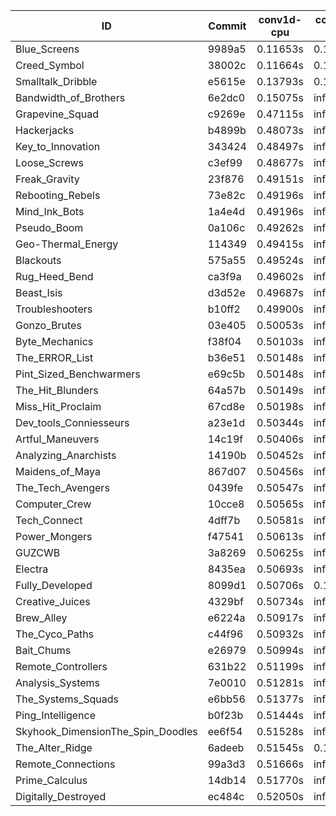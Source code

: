 |ID|Commit|conv1d-cpu|conv1d-gpu|DWSPConv2D-gpu|gemm-gpu|avg|
|-|-|-|-|-|-|-|
|Blue_Screens|9989a5|0.11653s|0.14909s|infs|4.45534s|infs|
|Creed_Symbol|38002c|0.11664s|0.13685s|infs|1.75878s|infs|
|Smalltalk_Dribble|e5615e|0.13793s|0.13628s|infs|4.43084s|infs|
|Bandwidth_of_Brothers|6e2dc0|0.15075s|infs|infs|2.13461s|infs|
|Grapevine_Squad|c9269e|0.47115s|infs|infs|4.49248s|infs|
|Hackerjacks|b4899b|0.48073s|infs|infs|4.49510s|infs|
|Key_to_Innovation|343424|0.48497s|infs|infs|4.48703s|infs|
|Loose_Screws|c3ef99|0.48677s|infs|infs|4.49567s|infs|
|Freak_Gravity|23f876|0.49151s|infs|infs|4.56643s|infs|
|Rebooting_Rebels|73e82c|0.49196s|infs|infs|4.52518s|infs|
|Mind_Ink_Bots|1a4e4d|0.49196s|infs|infs|4.58002s|infs|
|Pseudo_Boom|0a106c|0.49262s|infs|infs|4.50797s|infs|
|Geo-Thermal_Energy|114349|0.49415s|infs|infs|4.52498s|infs|
|Blackouts|575a55|0.49524s|infs|infs|4.49682s|infs|
|Rug_Heed_Bend|ca3f9a|0.49602s|infs|infs|4.50298s|infs|
|Beast_Isis|d3d52e|0.49687s|infs|infs|4.50048s|infs|
|Troubleshooters|b10ff2|0.49900s|infs|infs|4.52067s|infs|
|Gonzo_Brutes|03e405|0.50053s|infs|infs|4.49312s|infs|
|Byte_Mechanics|f38f04|0.50103s|infs|infs|4.49618s|infs|
|The_ERROR_List|b36e51|0.50148s|infs|infs|4.49531s|infs|
|Pint_Sized_Benchwarmers|e69c5b|0.50148s|infs|infs|4.55358s|infs|
|The_Hit_Blunders|64a57b|0.50149s|infs|infs|4.48915s|infs|
|Miss_Hit_Proclaim|67cd8e|0.50198s|infs|infs|4.49393s|infs|
|Dev_tools_Conniesseurs|a23e1d|0.50344s|infs|infs|4.55752s|infs|
|Artful_Maneuvers|14c19f|0.50406s|infs|infs|4.52110s|infs|
|Analyzing_Anarchists|14190b|0.50452s|infs|infs|4.58187s|infs|
|Maidens_of_Maya|867d07|0.50456s|infs|infs|4.55577s|infs|
|The_Tech_Avengers|0439fe|0.50547s|infs|infs|4.57277s|infs|
|Computer_Crew|10cce8|0.50565s|infs|infs|4.49799s|infs|
|Tech_Connect|4dff7b|0.50581s|infs|infs|4.55536s|infs|
|Power_Mongers|f47541|0.50613s|infs|infs|4.55653s|infs|
|GUZCWB|3a8269|0.50625s|infs|infs|4.56932s|infs|
|Electra|8435ea|0.50693s|infs|infs|4.56770s|infs|
|Fully_Developed|8099d1|0.50706s|0.14057s|infs|2.17986s|infs|
|Creative_Juices|4329bf|0.50734s|infs|infs|4.56126s|infs|
|Brew_Alley|e6224a|0.50917s|infs|infs|4.57253s|infs|
|The_Cyco_Paths|c44f96|0.50932s|infs|infs|4.55254s|infs|
|Bait_Chums|e26979|0.50994s|infs|infs|4.55573s|infs|
|Remote_Controllers|631b22|0.51199s|infs|infs|4.55856s|infs|
|Analysis_Systems|7e0010|0.51281s|infs|infs|4.56340s|infs|
|The_Systems_Squads|e6bb56|0.51377s|infs|infs|4.57175s|infs|
|Ping_Intelligence|b0f23b|0.51444s|infs|infs|4.56950s|infs|
|Skyhook_DimensionThe_Spin_Doodles|ee6f54|0.51528s|infs|infs|4.56462s|infs|
|The_Alter_Ridge|6adeeb|0.51545s|0.16988s|infs|4.52198s|infs|
|Remote_Connections|99a3d3|0.51666s|infs|infs|4.55956s|infs|
|Prime_Calculus|14db14|0.51770s|infs|infs|4.60726s|infs|
|Digitally_Destroyed|ec484c|0.52050s|infs|infs|4.56331s|infs|
